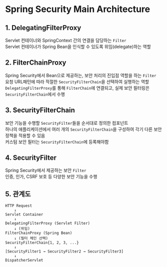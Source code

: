 # Spring Security Main Architecture
## 1. DelegatingFilterProxy
Servlet 컨테이너와 SpringContext 간의 연결을 담당하는 `Filter`  
Servlet 컨테이너가 Spring Bean을 인식할 수 있도록 위임(delegate)하는 역할


## 2. FilterChainProxy
Spring Security에서 Bean으로 제공하는, 보안 처리의 진입점 역할을 하는 `Filter`  
요청 URL패턴에 따라 적절한 `SecurityFilterChain`을 선택하여 실행하는 역할  
`DelegatingFilterProxy`를 통해 `FilterChain`에 연결되고, 실제 보안 필터링은 `SecurityFilterChain`에서 수행


## 3. SecurityFilterChain
보안 기능을 수행할 `SecurityFilter`들을 순서대로 정의한 컴포넌트  
하나의 애플리케이션에서 여러 개의 `SecurityFilterChain`을 구성하여 각기 다른 보안 정책을 적용할 수 있음  
커스텀 보안 필터는 `SecurityFilterChain`에 등록해야함  


## 4. SecurityFilter
Spring Security에서 제공하는 보안 `Filter`  
인증, 인가, CSRF 보호 등 다양한 보안 기능을 수행


## 5. 관계도
```
HTTP Request
    ↓
Servlet Container
    ↓
DelegatingFilterProxy (Servlet Filter)
    ↓ (위임)
FilterChainProxy (Spring Bean)
    ↓ (필터 체인 선택)
SecurityFilterChain{1, 2, 3, ...}
    ↓
[SecurityFilter1 → SecurityFilter2 → SecurityFilter3]
    ↓
DispatcherServlet
```